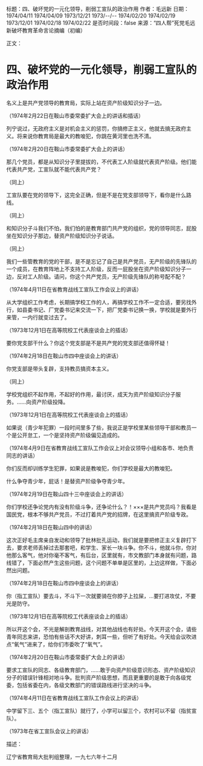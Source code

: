 标题：四、破坏党的一元化领导，削弱工宣队的政治作用
作者：毛远新
日期：1974/04/11 1974/04/09 1973/12/21 1973/--/-- 1974/02/20 1974/02/19 1973/12/01 1974/02/18 1974/02/22
是否时间段：false
来源：“四人帮”死党毛远新破坏教育革命言论摘编（初编）

正文：

# 四、破坏党的一元化领导，削弱工宣队的政治作用

名义上是共产党领导的教育局，实际上站在资产阶级知识分子一边。

（1974年2月22日在鞍山市委常委扩大会上的讲话和插话）

列宁说过，无政府主义是对机会主义的惩罚，你搞修正主义，他就去搞无政府主义。将来说你教育局是最大的教唆犯，你跳在黄河里也洗不清。

（1974年2月20日在鞍山市委常委扩大会上的讲话）

那几个党员，都是从知识分子里提拔的，不代表工人阶级就代表资产阶级。他们能代表共产党，工宣队就不能代表共产党？

（同上）

工宣队要在党的领导下，这完全正确，但是不是在党支部领导下，看你是什么路线。

（同上）

和知识分子斗我们不怕，我们怕的是教育部门共产党的组织，党的领导同志，屁股坐在知识分子那边，替资产阶级知识分子说话。

（同上）

我们一些管教育的党的干部，是不是忘记了自己是共产党员，无产阶级的先锋队的一个成员，在教育阵地上不支持工人阶级，反而一屁股坐在资产阶级知识分子一边，反对工人阶级。请问，你这个共产党员，无产阶级先锋队的称号配不配？

（1974年4月11日在省教育战线工宣队工作会议上的讲话）

从大学组织工作考虑，长期搞学校工作的人，再搞学校工作不一定合适，要另找外行，如县委书记、厂党委书记来交流一下，把厂党委书记换一换，学校就是要外行来管，一内行就变过去了。

（1973年12月1日在高等院校工代表座谈会上的插话）

要你党支部干什么？你这个党支部是不是共产党的党支部还值得怀疑！

（1974年2月18日在鞍山市四中座谈会上的讲话）

你党支部是带头复辟，支持教员搞资本主义。

（同上）

学校党组织不起作用，不起好的作用，最讨厌，成天为资产阶级知识分子服务。……向资产阶级投降。

（1973年12月1日在高等院校工代表座谈会上的插话）

如果说（青少年犯罪）一段时间里多了些，我说正是学校里某些领导干部和教员一个是公开怠工，一个是坚持资产阶级偏见造成的。

（1974年4月9日在省教育战线工宣队工作会议上对会议领导小组和各市、地负责同志的讲话）

你们反而却训练学生犯罪，如果说是教唆犯，你们学校是最大的教唆犯。

什么争夺青少年，屁话！是替资产阶级争夺青少年。

（1974年2月19日在鞍山四十三中座谈会上的讲话）

你们学校还争论党内有没有阶级斗争，还争论什么？！×××是共产党员吗？我看是国民党，根本不够共产党员，不过打着共产党的招牌，在这里搞资产阶级专政。

（1974年2月18日在鞍山四中的讲话）

这次正好毛主席亲自发动和领导了批林批孔运动，我们就是要把修正主义复辟打下去，要求老师丢掉过去那套吧，和学生、家长一块斗争。你不斗，他就斗你，你对他那么客气，他对你毫不客气，有后台，区里就有，市文教部门本身就有问题，路线错了，下面必然产生这些问题，这个问题不单单是区里的，上边这样做，下面必然出问题。

（1974年2月18日在鞍山市四中座谈会上的讲话）

你（指工宣队）要去斗，不斗下一次就要骑在你脖子上拉屎，…要打进攻仗，不要光是防守。

（1973年12月1日在高等院校工代表座谈会上的插话）

所以开这个会，不光是解剖教育战线，对其他战线也有好处。今天开这个会，请些青年同志来讲，恐怕有些话不大好讲，刺耳一些，但听了有好处。今天给会议吹进点“氧气”进来了，给你们市委吹了“氧气”。

（1974年2月20日在鞍山市委常委扩大会上的讲话）

要求工宣队的同志、各级教育部门，……敢于向资产阶级意识形态、资产阶级知识分子的错误针锋相对地斗争。批判资产阶级思想，而且更重要的是敢于向各级党委，包括省委在内，各级文教部门的错误路线进行坚决的斗争。

（1974年4月11日在省教育战线工宣队工作会议上的讲话）

中学留下三、五个（指工宣队）就行了，小学可以留三个，农村可以不留（指贫宣队）。

（1973年在省工宣队会议上的讲话）

描述：

辽宁省教育局大批判组整理，一九七六年十二月

